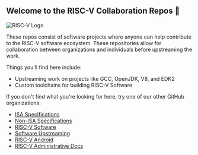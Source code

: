 ## Welcome to the RISC-V Collaboration Repos 👋

![RISC-V Logo](https://riscv.org/wp-content/uploads/2020/06/riscv-color.svg)

These repos consist of software projects where anyone can help contribute to the
RISC-V software ecosystem. These repositories allow for collaboration between
organizations and individuals before upstreaming the work. 

Things you'll find here include:
- Upstreaming work on projects like GCC, OpenJDK, V8, and EDK2
- Custom toolchains for building RISC-V Software

If you don't find what you're looking for here, try one of our other GitHub organizations:

- [ISA Specifications](https://github.com/riscv)
- [Non-ISA Specifications](https://github.com/riscv-non-isa)
- [RISC-V Software](https://github.com/riscv-software-src)
- [Software Upstreaming](https://github.com/riscv-collab)
- [RISC-V Android](https://github.com/riscv-android-src)
- [RISC-V Administrative Docs](https://github.com/riscv-admin)
